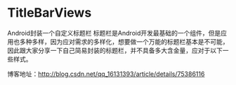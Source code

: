 # TitleBarViews
 Android封装一个自定义标题栏
 标题栏是Android开发最基础的一个组件，但是应用也多种多样，因为应对需求的多样化，想要做一个万能的标题栏基本是不可能，因此跟大家分享一下自己简易封装的标题栏，并不具备多大含金量，应对于以下一些样式。
 
 博客地址：http://blog.csdn.net/qq_16131393/article/details/75386116
 
